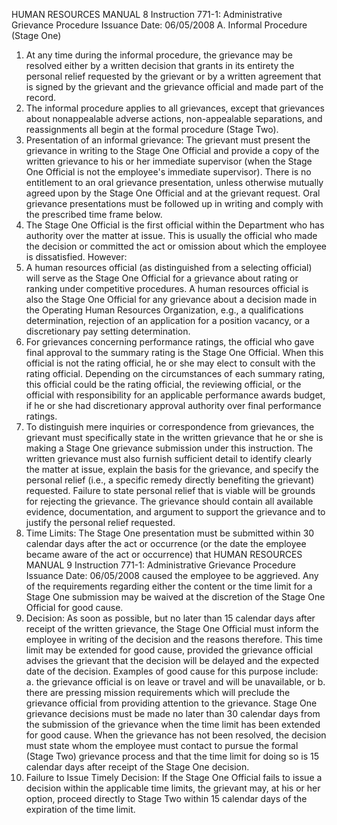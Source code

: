HUMAN RESOURCES MANUAL 8
Instruction 771-1: Administrative Grievance Procedure
Issuance Date: 06/05/2008
A. Informal Procedure (Stage One)
1. At any time during the informal procedure, the grievance may be resolved either by a written
decision that grants in its entirety the personal relief requested by the grievant or by a written
agreement that is signed by the grievant and the grievance official and made part of the
record.
2. The informal procedure applies to all grievances, except that grievances about nonappealable adverse actions, non-appealable separations, and reassignments all begin at the
formal procedure (Stage Two).
3. Presentation of an informal grievance: The grievant must present the grievance in writing to
the Stage One Official and provide a copy of the written grievance to his or her immediate
supervisor (when the Stage One Official is not the employee's immediate supervisor). There
is no entitlement to an oral grievance presentation, unless otherwise mutually agreed upon by
the Stage One Official and at the grievant request. Oral grievance presentations must be
followed up in writing and comply with the prescribed time frame below.
4. The Stage One Official is the first official within the Department who has authority over the
matter at issue. This is usually the official who made the decision or committed the act or
omission about which the employee is dissatisfied. However:
5. A human resources official (as distinguished from a selecting official) will serve as the Stage
One Official for a grievance about rating or ranking under competitive procedures. A human
resources official is also the Stage One Official for any grievance about a decision made in
the Operating Human Resources Organization, e.g., a qualifications determination, rejection
of an application for a position vacancy, or a discretionary pay setting determination.
6. For grievances concerning performance ratings, the official who gave final approval to the
summary rating is the Stage One Official. When this official is not the rating official, he or
she may elect to consult with the rating official. Depending on the circumstances of each
summary rating, this official could be the rating official, the reviewing official, or the official
with responsibility for an applicable performance awards budget, if he or she had
discretionary approval authority over final performance ratings.
7. To distinguish mere inquiries or correspondence from grievances, the grievant must
specifically state in the written grievance that he or she is making a Stage One grievance
submission under this instruction. The written grievance must also furnish sufficient detail to
identify clearly the matter at issue, explain the basis for the grievance, and specify the
personal relief (i.e., a specific remedy directly benefiting the grievant) requested. Failure to
state personal relief that is viable will be grounds for rejecting the grievance. The grievance
should contain all available evidence, documentation, and argument to support the grievance
and to justify the personal relief requested.
8. Time Limits: The Stage One presentation must be submitted within 30 calendar days after
the act or occurrence (or the date the employee became aware of the act or occurrence) that
HUMAN RESOURCES MANUAL 9
Instruction 771-1: Administrative Grievance Procedure
Issuance Date: 06/05/2008
caused the employee to be aggrieved. Any of the requirements regarding either the content
or the time limit for a Stage One submission may be waived at the discretion of the Stage
One Official for good cause.
9. Decision: As soon as possible, but no later than 15 calendar days after receipt of the written
grievance, the Stage One Official must inform the employee in writing of the decision and
the reasons therefore. This time limit may be extended for good cause, provided the
grievance official advises the grievant that the decision will be delayed and the expected date
of the decision. Examples of good cause for this purpose include:
a. the grievance official is on leave or travel and will be unavailable, or
b. there are pressing mission requirements which will preclude the grievance official
from providing attention to the grievance. Stage One grievance decisions must be
made no later than 30 calendar days from the submission of the grievance when
the time limit has been extended for good cause. When the grievance has not
been resolved, the decision must state whom the employee must contact to pursue
the formal (Stage Two) grievance process and that the time limit for doing so is
15 calendar days after receipt of the Stage One decision.
10. Failure to Issue Timely Decision: If the Stage One Official fails to issue a decision within
the applicable time limits, the grievant may, at his or her option, proceed directly to Stage
Two within 15 calendar days of the expiration of the time limit.

